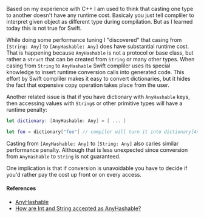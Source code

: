 Based on my experience with C++ I am used to think that casting one type to another doesn't have any runtime cost.
Basicaly you just tell compliler to interpret given object as different type during compilation. But as I learned today
this is not true for Swift.

While doing some performance tuning I "discovered" that casing from `[String: Any]` to `[AnyHashable: Any]`
does have substantial runtime cost. That is happening because `AnyHashable` is not a protocol or
base class, but rather a `struct` that can be created from `String` or many other types. When casing from `String`
to `AnyHashable` Swift compliler uses its special knowledge to insert runtime conversion calls into generated code.
This effort by Swift compliler makes it easy to convert dictionaries, but it hides the fact that expensive copy
operation takes place from the user.

Another related issue is that if you have dictionary with `AnyHashable` keys, then accessing values with `String`s
or other primitive types will have a runtime penalty:
```swift
let dictionary: [AnyHashable: Any] = [ ... ]

let foo = dictionary["foo"] // compiler will turn it into dictionary[AnyHashable("foo")]

```

Casting from `[AnyHashable: Any]` to `[String: Any]` also caries similar performance penalty. Although that is less
unexpected since conversion from `AnyHashable` to `String` is not guaranteed.

One implication is that if conversion is unavoidable you have to decide if you'd rather pay the cost 
up front or on every access.

#### References

- [AnyHashable](https://developer.apple.com/documentation/swift/anyhashable)
- [How are Int and String accepted as AnyHashable?](https://stackoverflow.com/questions/42021207/how-are-int-and-string-accepted-as-anyhashable)

